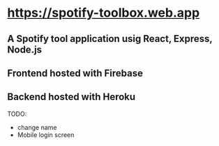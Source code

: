 # https://spotify-toolbox.web.app

## A Spotify tool application usig React, Express, Node.js

## Frontend hosted with Firebase

## Backend hosted with Heroku

TODO:

-   change name
-   Mobile login screen
